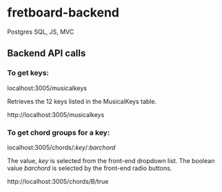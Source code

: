# fretboard-backend
Postgres SQL, JS, MVC

## Backend API calls
### To get keys:

localhost:3005/musicalkeys

Retrieves the 12 keys listed in the MusicalKeys table.

http://localhost:3005/musicalkeys

### To get chord groups for a key:

localhost:3005/chords/:*key*/:*barchord*

The value, *key* is selected from the front-end dropdown list.  The boolean value *barchord* is selected by the front-end radio buttons.

http://localhost:3005/chords/B/true

